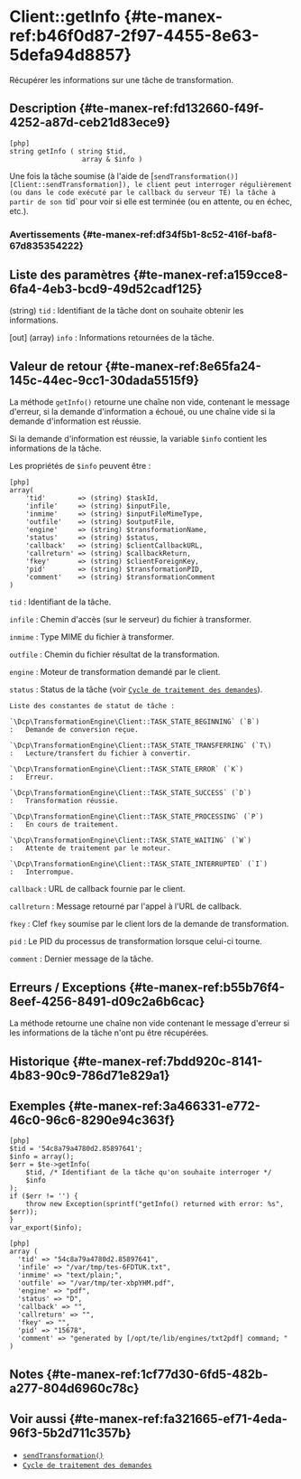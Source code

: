 # Client::getInfo {#te-manex-ref:b46f0d87-2f97-4455-8e63-5defa94d8857}

<div class="short-description">
Récupérer les informations sur une tâche de transformation.
</div>

## Description {#te-manex-ref:fd132660-f49f-4252-a87d-ceb21d83ece9}

    [php]
    string getInfo ( string $tid,
                      array & $info )

Une fois la tâche soumise (à l'aide de
[`sendTransformation()][Client::sendTransformation]), le client peut interroger
régulièrement (ou dans le code exécuté par le callback du serveur TE) la tâche
à partir de son `tid` pour voir si elle est terminée (ou en attente, ou en
échec, etc.).

### Avertissements {#te-manex-ref:df34f5b1-8c52-416f-baf8-67d835354222}

## Liste des paramètres {#te-manex-ref:a159cce8-6fa4-4eb3-bcd9-49d52cadf125}

(string) `tid`
:   Identifiant de la tâche dont on souhaite obtenir les informations.

[out] (array) `info`
:   Informations retournées de la tâche.

## Valeur de retour {#te-manex-ref:8e65fa24-145c-44ec-9cc1-30dada5515f9}

La méthode `getInfo()` retourne une chaîne non vide, contenant le message
d'erreur, si la demande d'information a échoué, ou une chaîne vide si la
demande d'information est réussie.

Si la demande d'information est réussie, la variable `$info` contient les
informations de la tâche.

Les propriétés de `$info` peuvent être :

    [php]
    array(
        'tid'        => (string) $taskId,
        'infile'     => (string) $inputFile,
        'inmime'     => (string) $inputFileMimeType,
        'outfile'    => (string) $outputFile,
        'engine'     => (string) $transformationName,
        'status'     => (string) $status,
        'callback'   => (string) $clientCallbackURL,
        'callreturn' => (string) $callbackReturn,
        'fkey'       => (string) $clientForeignKey,
        'pid'        => (string) $transformationPID,
        'comment'    => (string) $transformationComment
    )


`tid`
:   Identifiant de la tâche.

`infile`
:   Chemin d'accès (sur le serveur) du fichier à transformer.

`inmime`
:   Type MIME du fichier à transformer.

`outfile`
:   Chemin du fichier résultat de la transformation.

`engine`
:   Moteur de transformation demandé par le client.

`status`
:   Status de la tâche (voir [`Cycle de traitement des demandes`][wflow_task]).
    
    Liste des constantes de statut de tâche : 
    
    `\Dcp\TransformationEngine\Client::TASK_STATE_BEGINNING` (`B`)
    :   Demande de conversion reçue.
    
    `\Dcp\TransformationEngine\Client::TASK_STATE_TRANSFERRING` (`T\)
    :   Lecture/transfert du fichier à convertir.
    
    `\Dcp\TransformationEngine\Client::TASK_STATE_ERROR` (`K`)
    :   Erreur.
    
    `\Dcp\TransformationEngine\Client::TASK_STATE_SUCCESS` (`D`)
    :   Transformation réussie.
    
    `\Dcp\TransformationEngine\Client::TASK_STATE_PROCESSING` (`P`)
    :   En cours de traitement.
    
    `\Dcp\TransformationEngine\Client::TASK_STATE_WAITING` (`W`)
    :   Attente de traitement par le moteur.
    
    `\Dcp\TransformationEngine\Client::TASK_STATE_INTERRUPTED` (`I`)
    :   Interrompue.

`callback`
:   URL de callback fournie par le client.

`callreturn`
:   Message retourné par l'appel à l'URL de callback.

`fkey`
:   Clef `fkey` soumise par le client lors de la demande de transformation.

`pid`
:   Le PID du processus de transformation lorsque celui-ci tourne.

`comment`
:   Dernier message de la tâche.

## Erreurs / Exceptions {#te-manex-ref:b55b76f4-8eef-4256-8491-d09c2a6b6cac}

La méthode retourne une chaîne non vide contenant le message d'erreur si les
informations de la tâche n'ont pu être récupérées.

## Historique {#te-manex-ref:7bdd920c-8141-4b83-90c9-786d71e829a1}

## Exemples {#te-manex-ref:3a466331-e772-46c0-96c6-8290e94c363f}

    [php]
    $tid = '54c8a79a4780d2.85897641';
    $info = array();
    $err = $te->getInfo(
        $tid, /* Identifiant de la tâche qu'on souhaite interroger */
        $info
    );
    if ($err != '') {
        throw new Exception(sprintf("getInfo() returned with error: %s", $err));
    }
    var_export($info);

    [php]
    array (
      'tid' => "54c8a79a4780d2.85897641",
      'infile' => "/var/tmp/tes-6FDTUK.txt",
      'inmime' => "text/plain;",
      'outfile' => "/var/tmp/ter-xbpYHM.pdf",
      'engine' => "pdf",
      'status' => "D",
      'callback' => "",
      'callreturn' => "",
      'fkey' => "",
      'pid' => "15678",
      'comment' => "generated by [/opt/te/lib/engines/txt2pdf] command; "
    )

## Notes {#te-manex-ref:1cf77d30-6fd5-482b-a277-804d6960c78c}

## Voir aussi {#te-manex-ref:fa321665-ef71-4eda-96f3-5b2d711c357b}

- [`sendTransformation()`][Client::sendTransformation]
- [`Cycle de traitement des demandes`][wflow_task]

<!-- links -->
[Client::sendTransformation]: #te-manex-ref:adab03f2-0526-4d12-a28c-232a70a0fd8c
[wflow_task]: #te-manex-ref:099d71d4-76dc-41c9-aa19-9126fe7cb555
